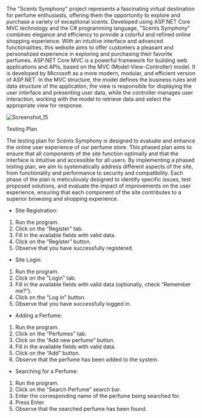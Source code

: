 The "Scents Symphony" project represents a fascinating virtual destination for perfume enthusiasts, offering them the opportunity to explore and purchase a variety of exceptional scents. Developed using ASP.NET Core MVC technology and the C# programming language, "Scents Symphony" combines elegance and efficiency to provide a colorful and refined online shopping experience. With an intuitive interface and advanced functionalities, this website aims to offer customers a pleasant and personalized experience in exploring and purchasing their favorite perfumes. ASP.NET Core MVC is a powerful framework for building web applications and APIs, based on the MVC (Model-View-Controller) model. It is developed by Microsoft as a more modern, modular, and efficient version of ASP.NET. In the MVC structure, the model defines the business rules and data structure of the application, the view is responsible for displaying the user interface and presenting user data, while the controller manages user interaction, working with the model to retrieve data and select the appropriate view for response.

![Screenshot_15](https://github.com/elxsa/Online-Perfume-Shop/assets/146994240/1f3196fd-16a8-47ac-a126-cf10b8d5f668)

Testing Plan

The testing plan for Scents Symphony is designed to evaluate and enhance the online user experience of our perfume store. This phased plan aims to ensure that all components of the site function optimally and that the interface is intuitive and accessible for all users. By implementing a phased testing plan, we aim to systematically address different aspects of the site, from functionality and performance to security and compatibility. Each phase of the plan is meticulously designed to identify specific issues, test proposed solutions, and evaluate the impact of improvements on the user experience, ensuring that each component of the site contributes to a superior browsing and shopping experience.

- Site Registration:
1. Run the program.
2. Click on the “Register” tab.
3. Fill in the available fields with valid data.
4. Click on the “Register” button.
5. Observe that you have successfully registered.

- Site Login:
1. Run the program.
2. Click on the “Login” tab.
3. Fill in the available fields with valid data (optionally, check “Remember me?”).
4. Click on the “Log in” button.
5. Observe that you have successfully logged in.

- Adding a Perfume:
1. Run the program.
2. Click on the “Perfumes” tab.
3. Click on the “Add new perfume” button.
4. Fill in the available fields with valid data.
5. Click on the “Add” button.
6. Observe that the perfume has been added to the system.

- Searching for a Perfume:
1. Run the program.
2. Click on the “Search Perfume” search bar.
3. Enter the corresponding name of the perfume being searched for.
4. Press Enter.
5. Observe that the searched perfume has been found.
